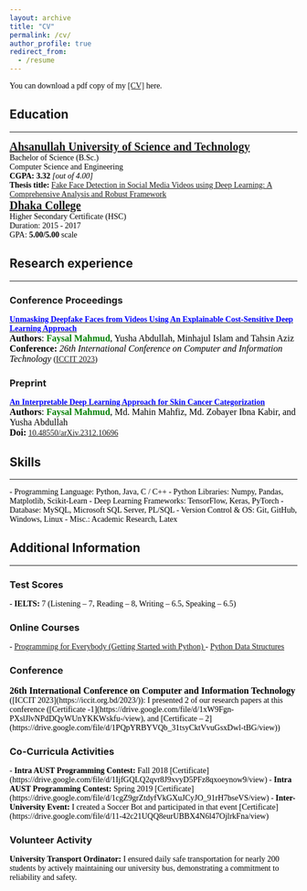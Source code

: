 ```yaml
---
layout: archive
title: "CV"
permalink: /cv/
author_profile: true
redirect_from:
  - /resume
---
```


<!-- ## Education

---

<span style="color:black; font-family:Georgia;">You can download a pdf copy of my <a href="../files/CV/CV_Faysal Mahmud.pdf">[CV]</a> here.</span>

<br>

## Email

- <span style="font-family:Georgia; color:black;">faysalmmud[AT]gmail[DOT]com</span><br/>

## Social Media

<span style="color:black; font-family:Georgia;">
You can find me on [LinkedIn](https://www.linkedin.com/in/faysalmahmud/) and [Github](https://github.com/Faysal-MD).
</span> -->

<span style="color:black; font-family:Georgia;">
  You can download a pdf copy of my <a href="../files/CV/CV_Faysal Mahmud.pdf">[CV]</a> here.
</span>

## Education

---

<!-- B.Sc. -->
<span style="font-family: Georgia; color: black;">
    <span style="font-size: 20px; font-family: Calisto MT;"><b><a href="https://aust.edu" target="_blank">Ahsanullah University of Science and Technology</a></b></span><br/>
    Bachelor of Science (B.Sc.)<br/>
    Computer Science and Engineering <br/>
    <b>CGPA: 3.32</b> <i>[out of 4.00]</i> <br/>
    <b>Thesis title:</b> <a href="../files/B.Sc. Thesis/B.Sc. Thesis.pdf">Fake Face Detection in Social Media Videos using Deep Learning: A Comprehensive Analysis and Robust Framework</a> <br/>
</span>

<!-- HSC -->
<span style="font-family:Georgia; color:black;">
    <span style="color:black; font-size:20px"><b><a href="http://dhakacollege.edu.bd/" target="_blank">Dhaka College</a></b></span><br/>
    Higher Secondary Certificate (HSC) <br/>
    Duration: 2015 - 2017 <br/>
    GPA: <b>5.00/5.00</b> scale <br/>
</span>

## Research experience

---

### Conference Proceedings

[<span style="color:blue;font-family:Trebuchet MS;">**Unmasking Deepfake Faces from Videos Using An Explainable Cost-Sensitive Deep Learning Approach**</span>](https://ieeexplore.ieee.org/document/10441026) <br>
<span style="color:black;font-family:Georgia">
<font size="3"><strong>Authors</strong>: <strong style="color:green">Faysal Mahmud</strong>, Yusha Abdullah, Minhajul Islam and Tahsin Aziz </font>
</span>
<br>
<span style="color:black;font-family:Georgia">
<font size="3"><strong>Conference:</strong><em> 26th International Conference on Computer and Information Technology</em></font> ([ICCIT 2023](https://iccit.org.bd/2023/))
</span>
<br>

### Preprint

[<span style="color:blue;font-family:Trebuchet MS;">**An Interpretable Deep Learning Approach for Skin Cancer Categorization**</span>](https://arxiv.org/pdf/2312.10696.pdf) <br>
<span style="color:black;font-family:Georgia">
<font size="3"><strong>Authors</strong>: <strong style="color:green">Faysal Mahmud</strong>, Md. Mahin Mahfiz, Md. Zobayer Ibna Kabir, and Yusha Abdullah </font>
</span>
<br>
<span style="color:black;font-family:Georgia">
<font size="3"><strong>Doi:</strong></font> [10.48550/arXiv.2312.10696](https://arxiv.org/abs/2312.10696)
</span>
<br>

## Skills

---

<span style="color:black;font-family:Georgia">
  - Programming Language: Python, Java, C / C++
  - Python Libraries: Numpy, Pandas, Matplotlib, Scikit-Learn
  - Deep Learning Frameworks: TensorFlow, Keras, PyTorch
  - Database: MySQL, Microsoft SQL Server, PL/SQL
  - Version Control & OS: Git, GitHub, Windows, Linux
  - Misc.: Academic Research, Latex
</span>

## Additional Information

---

### Test Scores

<span style="color:black;font-family:Georgia">
  - <strong>IELTS:</strong> 7 (Listening – 7, Reading – 8, Writing – 6.5, Speaking – 6.5)
</span>

### Online Courses

<span style="color:black;font-family:Georgia">
   - <a href = "https://drive.google.com/file/d/1EUhS_ZHgxutxNrUfLF-Y7Sa8Q68xavXY/view" target = "_blank">Programming for Everybody (Getting Started with Python) </a>
   - <a href = "https://drive.google.com/file/d/1KK7788_l5jodmWVohyH_nF9d33bWryMd/view" target = "_blank">Python Data Structures </a>
</span>

### Conference

<span style="color:black;font-family:Georgia">
  <font size="3"><strong>26th International Conference on Computer and Information Technology</strong></font> ([ICCIT 2023](https://iccit.org.bd/2023/)): I presented 2 of our research papers at this conference ([Certificate -1](https://drive.google.com/file/d/1xW9Fgn-PXslJlvNPdDQyWUnYKKWskfu-/view), and [Certificate – 2](https://drive.google.com/file/d/1PQpYRBYVQb_31tsyCktVvuGsxDwl-tBG/view))
</span>

### Co-Curricula Activities

<span style="color:black;font-family:Georgia">
  - <strong>Intra AUST Programming Contest:</strong> Fall 2018 [Certificate](https://drive.google.com/file/d/1IjfGQLQ2qvr8J9xvyD5PFz8qxoeynow9/view) 
  - <strong>Intra AUST Programming Contest:</strong> Spring 2019 [Certificate](https://drive.google.com/file/d/1cgZ9grZtdyfVkGXuJCyJO_91rH7bseVS/view)
  - <strong>Inter-University Event:</strong> I created a Soccer Bot and participated in that event [Certificate](https://drive.google.com/file/d/11-42c21UQQ8eurUBBX4N6l47OjlrkFna/view)
</span>

### Volunteer Activity

<span style="color:black;font-family:Georgia">
  <strong>University Transport Ordinator:</strong> I ensured daily safe transportation for nearly 200 students by actively maintaining our university bus, demonstrating a commitment to reliability and safety.
</span>
